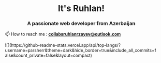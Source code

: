 <h1 align="center">It's Ruhlan!</h1>
<h3 align="center">A passionate web developer from Azerbaijan</h3>

📫 How to reach me :  **collabsruhlanrzayev@outlook.com** <br />

<div>
  ![](https://github-readme-stats.vercel.app/api/top-langs/?username=parsherr&theme=dark&hide_border=true&include_all_commits=false&count_private=false&layout=compact)
</div>




